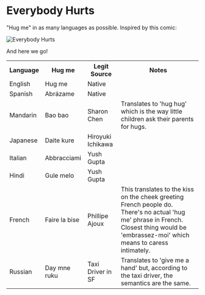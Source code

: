 Everybody Hurts
==============

"Hug me" in as many languages as possible.  Inspired by this comic:

![Everybody Hurts](http://sinfest.net/comikaze/comics/2008-08-31.gif)

And here we go!

<table>
<tr>
<th>Language</th>
<th>Hug me</th>
<th>Legit Source</th>
<th>Notes</th>
</tr>
<tr>
<td>English</td>
<td>Hug me</td>
<td>Native</td>
<td></td>
</tr>
<tr>
<td>Spanish</td>
<td>Abrázame</td>
<td>Native</td>
<td></td>
</tr>
<tr>
<td>Mandarin</td>
<td>Bao bao</td>
<td>Sharon Chen</td>
<td>Translates to 'hug hug' which is the way little children ask their parents for hugs.</td>
</tr>
<tr>
<td>Japanese</td>
<td>Daite kure</td>
<td>Hiroyuki Ichikawa</td>
<td></td>
</tr>
<tr>
<td>Italian</td>
<td>Abbracciami</td>
<td>Yush Gupta</td>
<td></td>
</tr>
<tr>
<td>Hindi</td>
<td>Gule melo</td>
<td>Yush Gupta</td>
<td></td>
</tr>
<tr>
<td>French</td>
<td>Faire la bise</td>
<td>Phillipe Ajoux</td>
<td>This translates to the kiss on the cheek greeting French people do.  There's no actual 'hug me' phrase in French.  Closest thing would be 'embrassez-moi' which means to caress intimately.</td>
</tr>
<tr>
<td>Russian</td>
<td>Day mne ruku</td>
<td>Taxi Driver in SF</td>
<td>Translates to 'give me a hand' but, according to the taxi driver, the semantics are the same.</td>
</tr>
</table>
